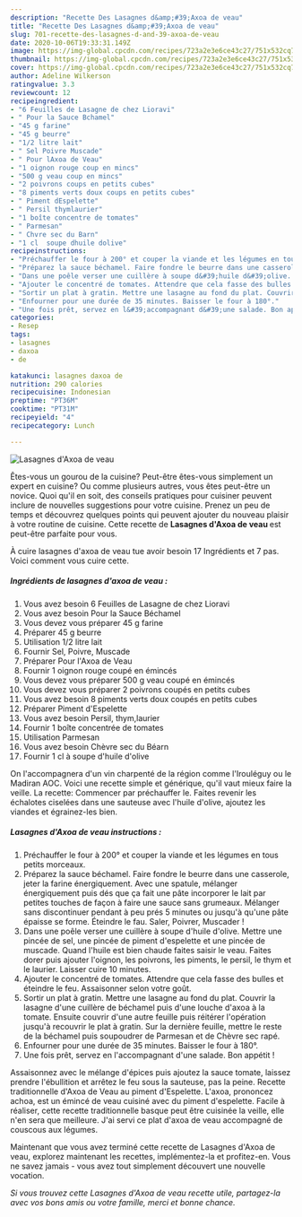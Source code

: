 ```yaml
---
description: "Recette Des Lasagnes d&amp;#39;Axoa de veau"
title: "Recette Des Lasagnes d&amp;#39;Axoa de veau"
slug: 701-recette-des-lasagnes-d-and-39-axoa-de-veau
date: 2020-10-06T19:33:31.149Z
image: https://img-global.cpcdn.com/recipes/723a2e3e6ce43c27/751x532cq70/lasagnes-daxoa-de-veau-photo-principale-de-la-recette.jpg
thumbnail: https://img-global.cpcdn.com/recipes/723a2e3e6ce43c27/751x532cq70/lasagnes-daxoa-de-veau-photo-principale-de-la-recette.jpg
cover: https://img-global.cpcdn.com/recipes/723a2e3e6ce43c27/751x532cq70/lasagnes-daxoa-de-veau-photo-principale-de-la-recette.jpg
author: Adeline Wilkerson
ratingvalue: 3.3
reviewcount: 12
recipeingredient:
- "6 Feuilles de Lasagne de chez Lioravi"
- " Pour la Sauce Bchamel"
- "45 g farine"
- "45 g beurre"
- "1/2 litre lait"
- " Sel Poivre Muscade"
- " Pour lAxoa de Veau"
- "1 oignon rouge coup en mincs"
- "500 g veau coup en mincs"
- "2 poivrons coups en petits cubes"
- "8 piments verts doux coups en petits cubes"
- " Piment dEspelette"
- " Persil thymlaurier"
- "1 boîte concentre de tomates"
- " Parmesan"
- " Chvre sec du Barn"
- "1 cl  soupe dhuile dolive"
recipeinstructions:
- "Préchauffer le four à 200° et couper la viande et les légumes en tous petits morceaux."
- "Préparez la sauce béchamel. Faire fondre le beurre dans une casserole, jeter la farine énergiquement. Avec une spatule, mélanger énergiquement puis dés que ça fait une pâte incorporer le lait par petites touches de façon à faire une sauce sans grumeaux. Mélanger sans discontinuer pendant à peu prés 5 minutes ou jusqu&#39;à qu&#39;une pâte épaisse se forme. Éteindre le fau. Saler, Poivrer, Muscader !"
- "Dans une poêle verser une cuillère à soupe d&#39;huile d&#39;olive. Mettre une pincée de sel, une pincée de piment d&#39;espelette et une pincée de muscade. Quand l&#39;huile est bien chaude faites saisir le veau. Faites dorer puis ajouter l&#39;oignon, les poivrons, les piments, le persil, le thym et le laurier. Laisser cuire 10 minutes."
- "Ajouter le concentré de tomates. Attendre que cela fasse des bulles et éteindre le feu. Assaisonner selon votre goût."
- "Sortir un plat à gratin. Mettre une lasagne au fond du plat. Couvrir la lasagne d&#39;une cuillère de béchamel puis d&#39;une louche d&#39;axoa à la tomate. Ensuite couvrir d&#39;une autre feuille puis réitérer l&#39;opération jusqu&#39;à recouvrir le plat à gratin. Sur la dernière feuille, mettre le reste de la béchamel puis soupoudrer de Parmesan et de Chèvre sec rapé."
- "Enfourner pour une durée de 35 minutes. Baisser le four à 180°."
- "Une fois prêt, servez en l&#39;accompagnant d&#39;une salade. Bon appétit !"
categories:
- Resep
tags:
- lasagnes
- daxoa
- de

katakunci: lasagnes daxoa de 
nutrition: 290 calories
recipecuisine: Indonesian
preptime: "PT36M"
cooktime: "PT31M"
recipeyield: "4"
recipecategory: Lunch

---
```



![Lasagnes d&#39;Axoa de veau](https://img-global.cpcdn.com/recipes/723a2e3e6ce43c27/751x532cq70/lasagnes-daxoa-de-veau-photo-principale-de-la-recette.jpg)

Êtes-vous un gourou de la cuisine? Peut-être êtes-vous simplement un expert en cuisine? Ou comme plusieurs autres, vous êtes peut-être un novice. Quoi qu'il en soit, des conseils pratiques pour cuisiner peuvent inclure de nouvelles suggestions pour votre cuisine. Prenez un peu de temps et découvrez quelques points qui peuvent ajouter du nouveau plaisir à votre routine de cuisine. Cette recette de <strong> Lasagnes d&#39;Axoa de veau </strong> est peut-être parfaite pour vous.

<!--inarticleads1-->

À cuire lasagnes d&#39;axoa de veau tue avoir besoin 17 Ingrédients et 7 pas. Voici comment vous cuire cette.

##### Ingrédients de lasagnes d&#39;axoa de veau :

1. Vous avez besoin 6 Feuilles de Lasagne de chez Lioravi
1. Vous avez besoin  Pour la Sauce Béchamel
1. Vous devez vous préparer 45 g farine
1. Préparer 45 g beurre
1. Utilisation 1/2 litre lait
1. Fournir  Sel, Poivre, Muscade
1. Préparer  Pour l&#39;Axoa de Veau
1. Fournir 1 oignon rouge coupé en émincés
1. Vous devez vous préparer 500 g veau coupé en émincés
1. Vous devez vous préparer 2 poivrons coupés en petits cubes
1. Vous avez besoin 8 piments verts doux coupés en petits cubes
1. Préparer  Piment d&#39;Espelette
1. Vous avez besoin  Persil, thym,laurier
1. Fournir 1 boîte concentrée de tomates
1. Utilisation  Parmesan
1. Vous avez besoin  Chèvre sec du Béarn
1. Fournir 1 cl à soupe d&#39;huile d&#39;olive


On l&#39;accompagnera d&#39;un vin charpenté de la région comme l&#39;Irouléguy ou le Madiran AOC. Voici une recette simple et générique, qu&#39;il vaut mieux faire la veille. La recette: Commencer par préchauffer le. Faites revenir les échalotes ciselées dans une sauteuse avec l&#39;huile d&#39;olive, ajoutez les viandes et égrainez-les bien. 

<!--inarticleads2-->

##### Lasagnes d&#39;Axoa de veau instructions :

1. Préchauffer le four à 200° et couper la viande et les légumes en tous petits morceaux.
1. Préparez la sauce béchamel. Faire fondre le beurre dans une casserole, jeter la farine énergiquement. Avec une spatule, mélanger énergiquement puis dés que ça fait une pâte incorporer le lait par petites touches de façon à faire une sauce sans grumeaux. Mélanger sans discontinuer pendant à peu prés 5 minutes ou jusqu&#39;à qu&#39;une pâte épaisse se forme. Éteindre le fau. Saler, Poivrer, Muscader !
1. Dans une poêle verser une cuillère à soupe d&#39;huile d&#39;olive. Mettre une pincée de sel, une pincée de piment d&#39;espelette et une pincée de muscade. Quand l&#39;huile est bien chaude faites saisir le veau. Faites dorer puis ajouter l&#39;oignon, les poivrons, les piments, le persil, le thym et le laurier. Laisser cuire 10 minutes.
1. Ajouter le concentré de tomates. Attendre que cela fasse des bulles et éteindre le feu. Assaisonner selon votre goût.
1. Sortir un plat à gratin. Mettre une lasagne au fond du plat. Couvrir la lasagne d&#39;une cuillère de béchamel puis d&#39;une louche d&#39;axoa à la tomate. Ensuite couvrir d&#39;une autre feuille puis réitérer l&#39;opération jusqu&#39;à recouvrir le plat à gratin. Sur la dernière feuille, mettre le reste de la béchamel puis soupoudrer de Parmesan et de Chèvre sec rapé.
1. Enfourner pour une durée de 35 minutes. Baisser le four à 180°.
1. Une fois prêt, servez en l&#39;accompagnant d&#39;une salade. Bon appétit !


Assaisonnez avec le mélange d&#39;épices puis ajoutez la sauce tomate, laissez prendre l&#39;ébullition et arrêtez le feu sous la sauteuse, pas la peine. Recette traditionnelle d&#39;Axoa de Veau au piment d&#39;Espelette. L&#39;axoa, prononcez achoa, est un émincé de veau cuisiné avec du piment d&#39;espelette. Facile à réaliser, cette recette traditionnelle basque peut être cuisinée la veille, elle n&#39;en sera que meilleure. J&#39;ai servi ce plat d&#39;axoa de veau accompagné de couscous aux légumes. 

<!--inarticleads1-->

<p>
Maintenant que vous avez terminé cette recette de Lasagnes d&#39;Axoa de veau, explorez maintenant les recettes, implémentez-la et profitez-en. Vous ne savez jamais - vous avez tout simplement découvert une nouvelle vocation.
</p>

<p>
<i>Si vous trouvez cette Lasagnes d&#39;Axoa de veau recette utile, partagez-la avec vos bons amis ou votre famille, merci et bonne chance.</i>
</p>
